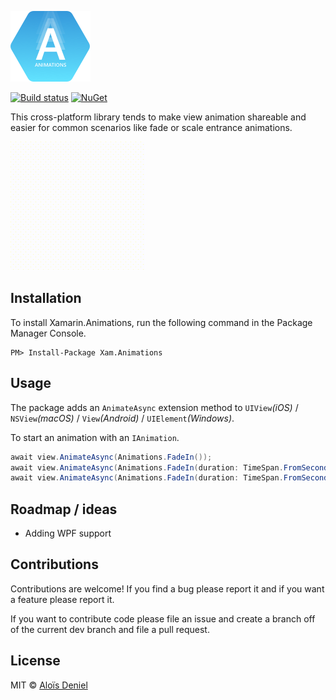 ![](Documentation/logo.png)

[![Build status](https://ci.appveyor.com/api/projects/status/8mtnmwdd4cxksy2m?svg=true)](https://ci.appveyor.com/project/aloisdeniel/xamarin-animations) 
[![NuGet](https://img.shields.io/nuget/v/Xam.Animations.svg?label=NuGet)](https://www.nuget.org/packages/Xam.Animations/)

This cross-platform library tends to make view animation shareable and easier for common scenarios like fade or scale entrance animations.

![](Documentation/screen.gif)

## Installation

To install Xamarin.Animations, run the following command in the Package Manager Console.

	PM> Install-Package Xam.Animations

## Usage

The package adds an `AnimateAsync` extension method to `UIView`*(iOS)* / `NSView`*(macOS)* / `View`*(Android)* / `UIElement`*(Windows)*.

To start an animation with an `IAnimation`.

```csharp
await view.AnimateAsync(Animations.FadeIn());
await view.AnimateAsync(Animations.FadeIn(duration: TimeSpan.FromSeconds(0.5f)));
await view.AnimateAsync(Animations.FadeIn(duration: TimeSpan.FromSeconds(0.5f), delay: TimeSpan.FromSeconds(0.2f)));
```

## Roadmap / ideas

* Adding WPF support

## Contributions

Contributions are welcome! If you find a bug please report it and if you want a feature please report it.

If you want to contribute code please file an issue and create a branch off of the current dev branch and file a pull request.

## License

MIT © [Aloïs Deniel](http://aloisdeniel.github.io)
